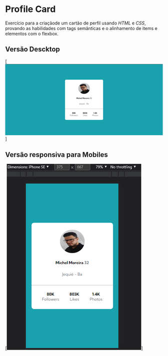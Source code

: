 # Profile Card

Exercício para a criaçãode um cartão de perfil usando *HTML* e *CSS*, provando as habilidades com tags semânticas e o alinhamento de items e elementos com o flexbox.

## Versão Descktop

[<img src="./design/Screnshot_descktop.png" alt="Screenshot da versão Descktop" >]

## Versão responsiva para Mobiles

[<img src="./design/Screenshot_mobile.png" alt="Screenshot da versão mobile" >]
